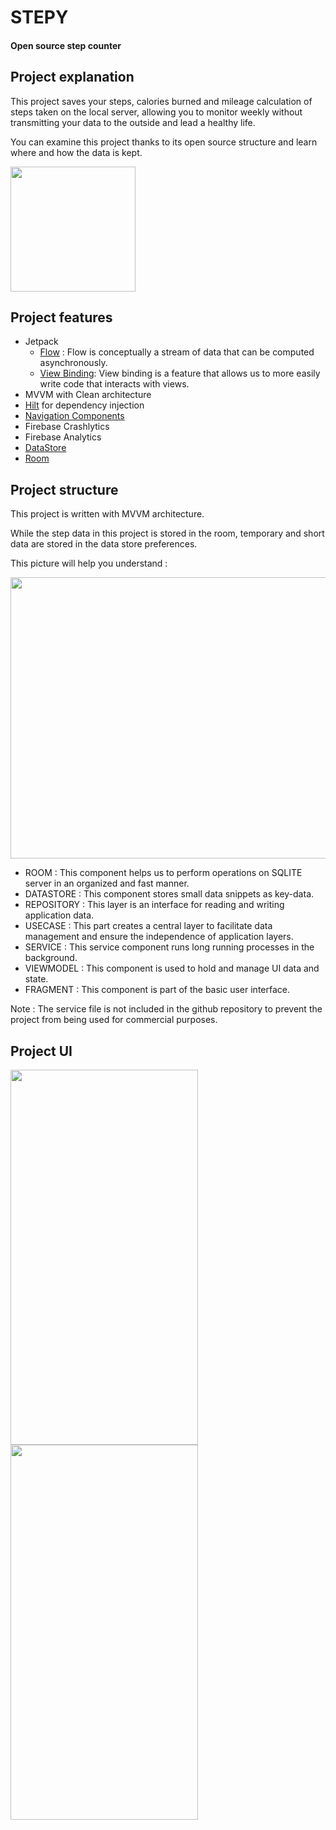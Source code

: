 # STEPY

#### Open source step counter

## Project explanation

This project saves your steps, calories burned and mileage calculation of steps taken on the local server, allowing you to monitor weekly without transmitting your data to the outside and lead a healthy life.

You can examine this project thanks to its open source structure and learn where and how the data is kept.

<a href="https://play.google.com/store/apps/details?id=com.rk.stepy">
   <img src="https://static-00.iconduck.com/assets.00/google-play-icon-2048x2048-487quz63.png" width="200" height="200">
</a>

## Project features
 - Jetpack
     - [Flow][1] : Flow is conceptually a stream of data that can be computed asynchronously.
     - [View Binding][2]: View binding is a feature that allows us to more easily write code that interacts with views.
 - MVVM with Clean architecture
 - [Hilt][3] for dependency injection
 - [Navigation Components][4]
 - Firebase Crashlytics
 - Firebase Analytics
 - [DataStore][5]
 - [Room][6]

## Project structure

This project is written with MVVM architecture.

While the step data in this project is stored in the room, temporary and short data are stored in the data store preferences.

This picture will help you understand :

<p>
  <img src="https://github.com/rznkolds/STEPY/assets/97980164/9ceca9fb-5e0d-4603-910d-b53e48894d85" width="1000" height="450"/>  
</p>

* ROOM : This component helps us to perform operations on SQLITE server in an organized and fast manner.
* DATASTORE : This component stores small data snippets as key-data.
* REPOSITORY : This layer is an interface for reading and writing application data.
* USECASE : This part creates a central layer to facilitate data management and ensure the independence of application layers.
* SERVICE : This service component runs long running processes in the background.
* VIEWMODEL : This component is used to hold and manage UI data and state.
* FRAGMENT : This component is part of the basic user interface.

Note : The service file is not included in the github repository to prevent the project from being used for commercial purposes.

## Project UI

<img src="https://github.com/rznkolds/STEPY/assets/97980164/fe2afcc7-a3c3-4df9-9b0e-6136ae9a1dd3" width= "300" height="600"/> <img src="https://github.com/rznkolds/STEPY/assets/97980164/61c46a54-96c1-48f7-ad30-2fa29ef7adce" width="300" height="600"/>


[1]: https://developer.android.com/kotlin/flow
[2]: https://developer.android.com/topic/libraries/view-binding
[3]: https://developer.android.com/training/dependency-injection/hilt-android
[4]: https://developer.android.com/guide/navigation/navigation-navigate
[5]: https://developer.android.com/topic/libraries/architecture/datastore
[6]: https://developer.android.com/training/data-storage/room


